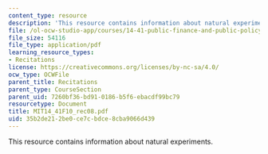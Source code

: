 ```yaml
---
content_type: resource
description: 'This resource contains information about natural experiments. '
file: /ol-ocw-studio-app/courses/14-41-public-finance-and-public-policy-fall-2010/35b2de212be0ce7cbdce8cba9066d439_MIT14_41F10_rec08.pdf
file_size: 54116
file_type: application/pdf
learning_resource_types:
- Recitations
license: https://creativecommons.org/licenses/by-nc-sa/4.0/
ocw_type: OCWFile
parent_title: Recitations
parent_type: CourseSection
parent_uid: 7260bf36-bd91-0186-b5f6-ebacdf99bc79
resourcetype: Document
title: MIT14_41F10_rec08.pdf
uid: 35b2de21-2be0-ce7c-bdce-8cba9066d439
---
```

This resource contains information about natural experiments. 